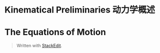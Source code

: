 # Kinematical Preliminaries 动力学概述
# The Equations of Motion 


> Written with [StackEdit](https://stackedit.io/).
<!--stackedit_data:
eyJoaXN0b3J5IjpbMTc3MzY3MTg3Ml19
-->